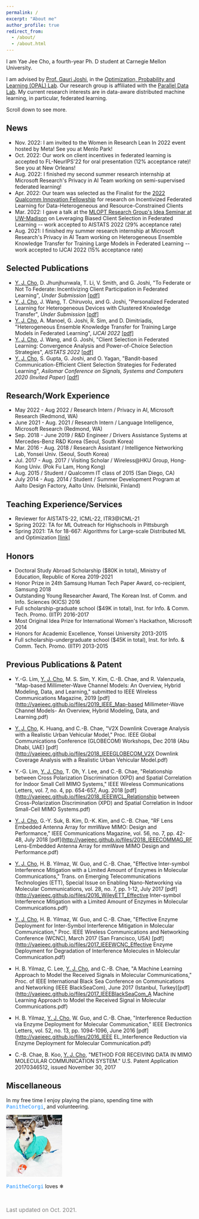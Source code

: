 ```yaml
---
permalink: /
excerpt: "About me"
author_profile: true
redirect_from: 
  - /about/
  - /about.html
---
```


I am Yae Jee Cho, a fourth-year Ph. D student at Carnegie Mellon University.

I am advised by [Prof. Gauri Joshi](http://www.andrew.cmu.edu/user/gaurij/home.html), in the [Optimization, Probability and Learning (OPAL) Lab](http://www.andrew.cmu.edu/user/gaurij/Group.html). Our research group is affiliated with the [Parallel Data Lab](https://www.pdl.cmu.edu/index.shtml). My current research interests are in data-aware distributed machine learning, in particular, federated learning.



Scroll down to see more.

News
------
* Nov. 2022: I am invited to the Women in Research Lean In 2022 event hosted by Meta! See you at Menlo Park!
* Oct. 2022: Our work on client incentives in federated learning is accepted to FL-NeurIPS'22 for oral presentation (12% acceptance rate)! See you at New Orleans!
* Aug. 2022: I finished my second summer research internship at Microsoft Research's Privacy in AI Team working on semi-supervised federated learning!
* Apr. 2022: Our team was selected as the Finalist for the [2022 Qualcomm Innovation Fellowship](https://www.qualcomm.com/research/university-relations/innovation-fellowship/2022-north-america) for research on Incentivized Federated Learning for Data-Heterogeneous and Resource-Constrained Clients
* Mar. 2022: I gave a talk at the [MLOPT Research Group's Idea Seminar at UW-Madison](https://mlopt.ece.wisc.edu/idea-seminar/) on Leveraging Biased Client Selection in Federated Learning -- work accepted to AISTATS 2022 (29% acceptance rate)
* Aug. 2021: I finished my summer research internship at Microsoft Research's Privacy in AI Team working on Heterogeneous Ensemble Knowledge Transfer for Training Large Models in Federated Learning -- work accepted to IJCAI 2022 (15% acceptance rate)


Selected Publications
------
* <ins>Y. J. Cho</ins>, D. Jhunjhunwala, T. Li, V. Smith, and G. Joshi, "To Federate or Not To Federate: Incentivizing Client Participation in Federated Learning", <em>Under Submission</em> [[pdf]](https://arxiv.org/abs/2205.14840)
* <ins>Y. J. Cho</ins>, J. Wang, T. Chiruvolu, and G. Joshi, "Personalized Federated Learning for Heterogeneous Devices with Clustered Knowledge Transfer", <em>Under Submission</em> [[pdf]](https://arxiv.org/pdf/2109.08119.pdf)
* <ins>Y. J. Cho</ins>, A. Manoel, G. Joshi, R. Sim, and D. Dimitriadis, "Heterogeneous Ensemble Knowledge Transfer for Training Large Models in
Federated Learning", <em>IJCAI 2022</em> [[pdf]](https://arxiv.org/pdf/2204.12703.pdf)
* <ins>Y. J. Cho</ins>, J. Wang, and G. Joshi, "Client Selection in Federated Learning: Convergence
Analysis and Power-of-Choice Selection Strategies", <em>AISTATS 2022</em> [[pdf]](https://arxiv.org/pdf/2010.01243.pdf)
* <ins>Y. J. Cho</ins>, S. Gupta, G. Joshi, and O. Yagan, "Bandit-based Communication-Efficient Client
Selection Strategies for Federated Learning", <em>Asilomar Conference on Signals, Systems and Computers 2020 (Invited Paper)</em> [[pdf]](https://arxiv.org/pdf/2012.08009.pdf)



Research/Work Experience
------
* May 2022 - Aug 2022 / Research Intern / Privacy in AI, Microsoft Research (Redmond, WA)
* June 2021 - Aug. 2021 / Research Intern / Language Intelligence, Microsoft Research (Redmond, WA)
* Sep. 2018 - June 2019 / R&D Engineer / Drivers Assistance Systems at Mercedes-Benz R&D Korea (Seoul, South Korea)
* Mar. 2016 - Aug. 2018 / Research Assistant / Intelligence Networking Lab, Yonsei Univ. (Seoul, South Korea)
* Jul. 2017 - Aug. 2017 / Visiting Scholar / Wireless@HKU Group, Hong-Kong Univ. (Pok Fu Lam, Hong Kong)
* Aug. 2015 / Student / Qualcomm IT class of 2015 (San Diego, CA)
* July 2014 - Aug. 2014 / Student / Summer Development Program at Aalto Design Factory, Aalto Univ. (Helsinki, Finland)



Teaching Experience/Services
------
* Reviewer for AISTATS-22, ICML-22, ITR3@ICML-21
* Spring 2022: TA for ML Outreach for Highschools in Pittsburgh
* Spring 2021: TA for 18-667: Algorithms for Large-scale Distributed ML and Optimization [[link]](https://www.andrew.cmu.edu/course/18-667/)



Honors
------
* Doctoral Study Abroad Scholarship ($80K in total), Ministry of Education, Republic of Korea 2019-2021
* Honor Prize in 24th Samsung Human Tech Paper Award, co-recipient, Samsung 2018
* Outstanding Young Researcher Award, The Korean Inst. of Comm. and Info. Sciences (KICS) 2016
* Full scholarship-graduate school ($49K in total), Inst. for Info. & Comm. Tech. Promo. (IITP) 2016-2017
* Most Original Idea Prize for International Women's Hackathon, Microsoft 2014
* Honors for Academic Excellence, Yonsei University 2013-2015
* Full scholarship-undergraduate school ($45K in total), Inst. for Info. & Comm. Tech. Promo. (IITP) 2013-2015




Previous Publications & Patent
------
* Y.-G. Lim, <ins>Y. J. Cho</ins>, M. S. Sim, Y. Kim, C.-B. Chae, and R. Valenzuela, "Map-based Millimeter-Wave Channel Models: An Overview, Hybrid Modeling, Data, and Learning," submitted to IEEE Wireless Communications Magazine, 2019 [pdf](http://yaejeec.github.io/files/2019_IEEE_Map-based Millimeter-Wave Channel Models- An Overview, Hybrid Modeling, Data, and Learning.pdf)

* <ins>Y. J. Cho</ins>, K. Huang, and C.-B. Chae, "V2X Downlink Coverage Analysis with a Realistic Urban Vehicular Model," Proc. IEEE Global Communications Conference (GLOBECOM) Workshops, Dec 2018 (Abu Dhabi, UAE) [pdf](http://yaejeec.github.io/files/2018_IEEEGLOBECOM_V2X Downlink Coverage Analysis with a Realistic Urban Vehicular Model.pdf)

* Y.-G. Lim, <ins>Y. J. Cho</ins>, T. Oh, Y. Lee, and C.-B. Chae, "Relationship between Cross Polarization Discrimination (XPD) and Spatial Correlation for Indoor Small Cell MIMO Systems," IEEE Wireless Communications Letters, vol. 7, no. 4, pp. 654-657, Aug. 2018 [pdf](http://yaejeec.github.io/files/2018_IEEEWCL_Relationship between Cross-Polarization Discrimination (XPD) and Spatial Correlation in Indoor Small-Cell MIMO Systems.pdf)

* <ins>Y. J. Cho</ins>, G.-Y. Suk, B. Kim, D.-K. Kim, and C.-B. Chae, "RF Lens Embedded Antenna Array for mmWave MIMO: Design and Performance," IEEE Communications Magazine, vol. 56, no. 7, pp. 42-48, July 2018 [pdf](http://yaejeec.github.io/files/2018_IEEECOMMAG_RF Lens-Embedded Antenna Array for mmWave MIMO Design and Performance.pdf)

* <ins>Y. J. Cho</ins>, H. B. Yilmaz, W. Guo, and C.-B. Chae, "Effective Inter-symbol Interference Mitigation with a Limited Amount of Enzymes in Molecular Communications," Trans. on Emerging Telecommunications Technologies (ETT), Special Issue on Enabling Nano-Networking via Molecular Communications, vol. 28, no. 7, pp. 1-12, July 2017 [pdf](http://yaejeec.github.io/files/2016_WileyETT_Effective Inter-symbol Interference Mitigation with a Limited Amount of Enzymes in Molecular Communications.pdf)

* <ins>Y. J. Cho</ins>, H. B. Yilmaz, W. Guo, and C.-B. Chae, "Effective Enzyme Deployment for Inter-Symbol Interference Mitigation in Molecular Communication," Proc. IEEE Wireless Communications and Networking Conference (WCNC), March 2017 (San Francisco, USA) [pdf](http://yaejeec.github.io/files/2017_IEEEWCNC_Effective Enzyme Deployment for Degradation of Interference Molecules in Molecular Communication.pdf)

* H. B. Yilmaz, C. Lee, <ins>Y. J. Cho</ins>, and C.-B. Chae, "A Machine Learning Approach to Model the Received Signals in Molecular Communications," Proc. of IEEE International Black Sea Conference on Communications and Networking (IEEE BlackSeaCom), June 2017 (Istanbul, Turkey)[pdf](http://yaejeec.github.io/files/2017_IEEEBlackSeaCom_A Machine Learning Approach to Model the Received Signal in Molecular Communications.pdf) 

* H. B. Yilmaz, <ins>Y. J. Cho</ins>, W. Guo, and C.-B. Chae, "Interference Reduction via Enzyme Deployment for Molecular Communication," IEEE Electronics Letters, vol. 52, no. 13, pp. 1094-1096, June 2016 [pdf](http://yaejeec.github.io/files/2016_IEEE EL_Interference Reduction via Enzyme Deployment for Molecular Communication.pdf)

* C.-B. Chae, B. Koo, <ins>Y. J. Cho</ins>, "METHOD FOR RECEIVING DATA IN MIMO MOLECULAR COMMUNICATION SYSTEM." U.S. Patent Application 20170346512, issued November 30, 2017 



Miscellaneous
------
In my free time I enjoy playing the piano, spending time with <font face="monospace" color="#1e90ff">PanitheCorgi</font>, and volunteering.

<img src="/images/panipic.jpg" width="30%">
<p><font face="monospace" color="#1e90ff">PanitheCorgi</font> loves <span>&#10052;</span> </p> 


<br>


<p style="color:Grey; font-size: 15px;"> Last updated on Oct. 2021.</p>


